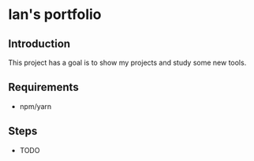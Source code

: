 # Ian's portfolio 

## Introduction
This project has a goal is to show my projects and study some new tools.


## Requirements
- npm/yarn


## Steps
 - TODO

